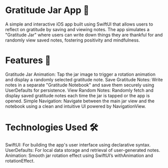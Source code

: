 # Gratitude Jar App 🌟
A simple and interactive iOS app built using SwiftUI that allows users to reflect on gratitude by saving and viewing notes. The app simulates a "Gratitude Jar" where users can write down things they are thankful for and randomly view saved notes, fostering positivity and mindfulness.

# Features 🚀
Gratitude Jar Animation: Tap the jar image to trigger a rotation animation and display a randomly selected gratitude note.
Save Gratitude Notes: Write notes in a separate "Gratitude Notebook" and save them securely using UserDefaults for persistence.
View Random Notes: Randomly fetch and display saved gratitude notes each time the jar is tapped or the app is opened.
Simple Navigation: Navigate between the main jar view and the notebook using a clean and intuitive UI powered by NavigationView.

# Technologies Used 🛠️
SwiftUI: For building the app's user interface using declarative syntax.
UserDefaults: For local data storage and retrieval of user-generated notes.
Animation: Smooth jar rotation effect using SwiftUI’s withAnimation and rotationEffect.
